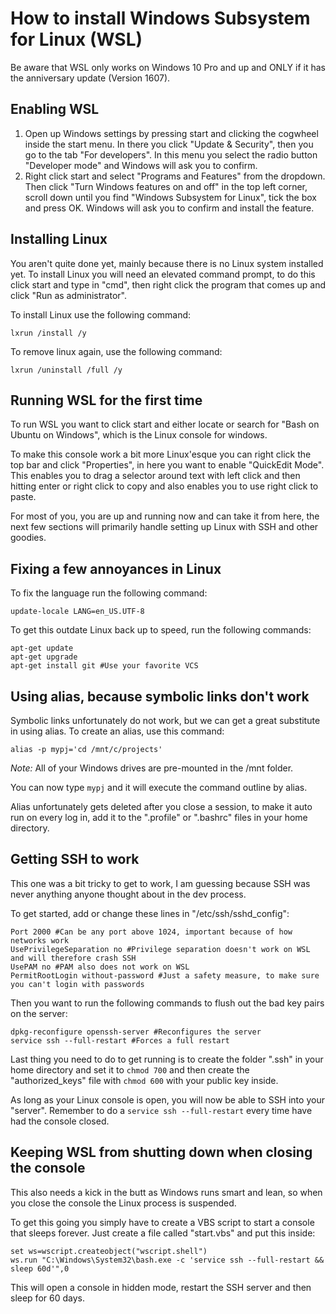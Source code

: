 # How to install Windows Subsystem for Linux (WSL)
Be aware that WSL only works on Windows 10 Pro and up and ONLY if it has the anniversary update (Version 1607).

## Enabling WSL
1. Open up Windows settings by pressing start and clicking the cogwheel inside the start menu. In there you click "Update & Security", then you go to the tab "For developers". In this menu you select the radio button "Developer mode" and Windows will ask you to confirm.
2. Right click start and select "Programs and Features" from the dropdown. Then click "Turn Windows features on and off" in the top left corner, scroll down until you find "Windows Subsystem for Linux", tick the box and press OK. Windows will ask you to confirm and install the feature.

## Installing Linux
You aren't quite done yet, mainly because there is no Linux system installed yet.
To install Linux you will need an elevated command prompt, to do this click start and type in "cmd", then right click the program that comes up and click "Run as administrator".

To install Linux use the following command:
```
lxrun /install /y
```
To remove linux again, use the following command:
```
lxrun /uninstall /full /y
```

## Running WSL for the first time
To run WSL you want to click start and either locate or search for "Bash on Ubuntu on Windows", which is the Linux console for windows.

To make this console work a bit more Linux'esque you can right click the top bar and click "Properties", in here you want to enable "QuickEdit Mode".
This enables you to drag a selector around text with left click and then hitting enter or right click to copy and also enables you to use right click to paste.

For most of you, you are up and running now and can take it from here, the next few sections will primarily handle setting up Linux with SSH and other goodies.

## Fixing a few annoyances in Linux
To fix the language run the following command:
```shell
update-locale LANG=en_US.UTF-8
```

To get this outdate Linux back up to speed, run the following commands:
```shell
apt-get update
apt-get upgrade
apt-get install git #Use your favorite VCS
```

## Using alias, because symbolic links don't work
Symbolic links unfortunately do not work, but we can get a great substitute in using alias. To create an alias, use this command:
```shell
alias -p mypj='cd /mnt/c/projects'
```
*Note:* All of your Windows drives are pre-mounted in the /mnt folder.

You can now type ```mypj``` and it will execute the command outline by alias.

Alias unfortunately gets deleted after you close a session, to make it auto run on every log in, add it to the ".profile" or ".bashrc" files in your home directory.

## Getting SSH to work
This one was a bit tricky to get to work, I am guessing because SSH was never anything anyone thought about in the dev process.

To get started, add or change these lines in "/etc/ssh/sshd_config":
```shell
Port 2000 #Can be any port above 1024, important because of how networks work
UsePrivilegeSeparation no #Privilege separation doesn't work on WSL and will therefore crash SSH
UsePAM no #PAM also does not work on WSL
PermitRootLogin without-password #Just a safety measure, to make sure you can't login with passwords
```

Then you want to run the following commands to flush out the bad key pairs on the server:
```shell
dpkg-reconfigure openssh-server #Reconfigures the server
service ssh --full-restart #Forces a full restart
```

Last thing you need to do to get running is to create the folder ".ssh" in your home directory and set it to ```chmod 700``` and then create the "authorized_keys" file with ```chmod 600``` with your public key inside.

As long as your Linux console is open, you will now be able to SSH into your "server". Remember to do a ```service ssh --full-restart``` every time have had the console closed.

## Keeping WSL from shutting down when closing the console
This also needs a kick in the butt as Windows runs smart and lean, so when you close the console the Linux process is suspended.

To get this going you simply have to create a
VBS script to start a console that sleeps forever. Just create a file called "start.vbs" and put this inside:
```shell
set ws=wscript.createobject("wscript.shell")
ws.run "C:\Windows\System32\bash.exe -c 'service ssh --full-restart && sleep 60d'",0
```

This will open a console in hidden mode, restart the SSH server and then sleep for 60 days.